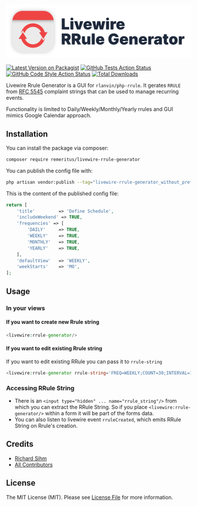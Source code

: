 <p align="center">
<img src="livewire-rrule-generator-logo.png" width="640px" alt="">
</p>

[![Latest Version on Packagist](https://img.shields.io/packagist/v/remeritus/livewire-rrule-generator.svg?style=flat-square)](https://packagist.org/packages/remeritus/livewire-rrule-generator)
[![GitHub Tests Action Status](https://img.shields.io/github/workflow/status/remeritus/livewire-rrule-generator/run-tests?label=tests)](https://github.com/remeritus/livewire-rrule-generator/actions?query=workflow%3Arun-tests+branch%3Amain)
[![GitHub Code Style Action Status](https://img.shields.io/github/workflow/status/remeritus/livewire-rrule-generator/Check%20&%20fix%20styling?label=code%20style)](https://github.com/remeritus/livewire-rrule-generator/actions?query=workflow%3A"Check+%26+fix+styling"+branch%3Amain)
[![Total Downloads](https://img.shields.io/packagist/dt/remeritus/livewire-rrule-generator.svg?style=flat-square)](https://packagist.org/packages/remeritus/livewire-rrule-generator)

Livewire Rrule Generator is a GUI for `rlanvin/php-rrule`. It gerates `RRULE` from [RFC 5545](https://datatracker.ietf.org/doc/html/rfc5545) complaint strings that can be used to manage recurring events. 

Functionality is limited to Daily/Weekly/Monthly/Yearly rrules and GUI mimics Google Calendar approach.


## Installation

You can install the package via composer:

```bash
composer require remeritus/livewire-rrule-generator
```

You can publish the config file with:
```bash
php artisan vendor:publish --tag="livewire-rrule-generator_without_prefix-config"
```


This is the content of the published config file:

```php
return [
    'title'         => 'Define Schedule',
    'includeWeekend' => TRUE,
    'frequencies' => [
        'DAILY'     => TRUE,
        'WEEKLY'    => TRUE,
        'MONTHLY'   => TRUE,
        'YEARLY'    => TRUE,
    ],
    'defaultView'   => 'WEEKLY',
    'weekStarts'    => 'MO',
];
```

## Usage
### In your views
#### If you want to create new Rrule string
```php
<livewire:rrule-generator/>
```
#### If you want to edit existing Rrule string
If you want to edit existing RRule you can pass it to `rrule-string`
```php
<livewire:rrule-generator rrule-string='FREQ=WEEKLY;COUNT=30;INTERVAL=1' />
```
### Accessing  RRule String
- There is an `<input type="hidden" ... name="rrule_string"/>` from which you can extract the RRule String. So if you place `<livewire:rrule-generator/>` within a form it will be part of the forms data. 
- You can also listen to livewire event `rruleCreated`, which emits RRule String on Rrule's creation.

[//]: # (## Testing)

[//]: # ()
[//]: # (```bash)

[//]: # (composer test)

[//]: # (```)

[//]: # (## Changelog)

[//]: # ()
[//]: # (Please see [CHANGELOG]&#40;CHANGELOG.md&#41; for more information on what has changed recently.)

[//]: # (## Contributing)

[//]: # ()
[//]: # (Please see [CONTRIBUTING]&#40;.github/CONTRIBUTING.md&#41; for details.)

[//]: # (## Security Vulnerabilities)

[//]: # ()
[//]: # (Please review [our security policy]&#40;../../security/policy&#41; on how to report security vulnerabilities.)

## Credits

- [Richard Sihm](https://github.com/remeritus)
- [All Contributors](../../contributors)

## License

The MIT License (MIT). Please see [License File](LICENSE.md) for more information.
